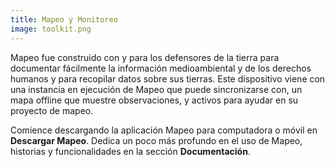 ```yaml
---
title: Mapeo y Monitoreo
image: toolkit.png
---
```


Mapeo fue construido con y para los defensores de la tierra para documentar fácilmente la información medioambiental y de los derechos humanos y para recopilar datos sobre sus tierras. Este dispositivo viene con una instancia en ejecución de Mapeo que puede sincronizarse con, un mapa offline que muestre observaciones, y activos para ayudar en su proyecto de mapeo.

Comience descargando la aplicación Mapeo para computadora o móvil en **Descargar Mapeo**. Dedica un poco más profundo en el uso de Mapeo, historias y funcionalidades en la sección **Documentación**.

<app-button :color="true" target="_self" link="apps/mapeo" text="Descargar Mapeo"></app-button>
<app-button target="_self" link="mapping-and-monitoring#Documentation" text="Lea documentación"></app-button>
